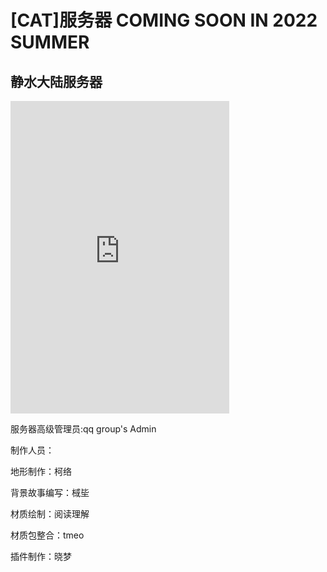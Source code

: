 # [CAT]服务器 COMING SOON IN 2022 SUMMER  

## 静水大陆服务器 ##

<iframe src="https://discord.com/widget?id=823022855229931540&theme=dark&username=DawnDream" width="350" height="500" allowtransparency="true" frameborder="0" sandbox="allow-popups allow-popups-to-escape-sandbox allow-same-origin allow-scripts"></iframe>

服务器高级管理员:qq group's Admin 


制作人员：


地形制作：柯络

背景故事编写：棫坒

材质绘制：阅读理解

材质包整合：tmeo

插件制作：晓梦








